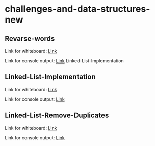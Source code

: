 # challenges-and-data-structures-new

## Revarse-words
Link for whiteboard:
[Link](./Challenges/Reverse-Words/Reverse-Words/assets/Reverse-Words.jpg)

Link for console output:
[Link](./Challenges/Reverse-Words/Reverse-Words/assets/consol-cc6B.PNG)
 Linked-List-Implementation
 
## Linked-List-Implementation 
Link for whiteboard:
[Link](./Data-Structures/Data-Structures/Assets/linked-list.jpg)

Link for console output:
[Link](./Data-Structures/Data-Structures/Assets/consol-linkedlist.PNG)

## Linked-List-Remove-Duplicates
Link for whiteboard:
[Link](./Data-Structures/Data-Structures/LinkedListImplementation/Assets/Linked-List-Remove-Duplicates.jpg)

Link for console output:
[Link](./Data-Structures/Data-Structures/LinkedListImplementation/Assets/console.PNG)
